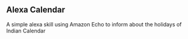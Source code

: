 ## Alexa Calendar

A simple alexa skill using Amazon Echo to inform about the holidays of Indian Calendar




















   
   
